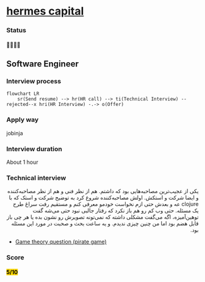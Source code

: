 # [hermes capital](https://hermescapital.ir)

### Status
#### 📜📞🔧❌
## Software Engineer
### Interview process
```mermaid
flowchart LR
    sr(Send resume) --> hr(HR call) --> ti(Technical Interview) --rejected--x hri(HR Interview) -.-> o(Offer)

```

### Apply way
jobinja

### Interview duration
About 1 hour

### Technical interview

<p dir="rtl">یکی از عجیب‌ترین مصاحبه‌هایی بود که داشتم. هم از نظر فنی و هم از نظر مصاحبه‌کننده و ایضا شرکت و استکش. اولش مصاحبه‌کننده شروع کرد به توضیح شرکت و استک که با clojure عه و بعدش حتی ازم نخواست خودمو معرفی کنم و مستقیم رفت سراغ طرح یک مسئله. حتی وب کم رو هم باز نکرد که رفتار جالبی نبود حتی می‌شه گفت توهین‌آمیزه، اگه می‌گفت مشکلی داشته که نمی‌تونه تصویرش رو نشون بده یا هر چی باز قابل هضم بود اما من چنین چیزی ندیدم. و یه ساعت بحث و صحبت در مورد این مسئله بود.</p>

- [Game theory question (pirate game)](https://en.wikipedia.org/wiki/Pirate_game)

### Score
<h4><mark style="background-color:#ffd700">5/10</mark></h4>
